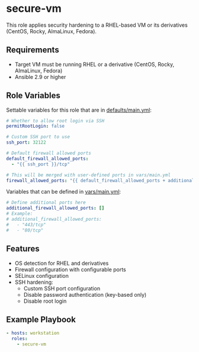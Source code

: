 # secure-vm

This role applies security hardening to a RHEL-based VM or its derivatives (CentOS, Rocky, AlmaLinux, Fedora).

## Requirements

- Target VM must be running RHEL or a derivative (CentOS, Rocky, AlmaLinux, Fedora)
- Ansible 2.9 or higher

## Role Variables

Settable variables for this role that are in [defaults/main.yml](defaults/main.yml):

```yaml
# Whether to allow root login via SSH
permitRootLogin: false

# Custom SSH port to use
ssh_port: 32122

# Default firewall allowed ports
default_firewall_allowed_ports:
  - "{{ ssh_port }}/tcp"

# This will be merged with user-defined ports in vars/main.yml
firewall_allowed_ports: "{{ default_firewall_allowed_ports + additional_firewall_allowed_ports | default([]) }}"
```

Variables that can be defined in [vars/main.yml](vars/main.yml):

```yaml
# Define additional ports here
additional_firewall_allowed_ports: []
# Example:
# additional_firewall_allowed_ports:
#   - "443/tcp"
#   - "80/tcp"
```

## Features

- OS detection for RHEL and derivatives
- Firewall configuration with configurable ports
- SELinux configuration
- SSH hardening:
  - Custom SSH port configuration
  - Disable password authentication (key-based only)
  - Disable root login

## Example Playbook

```yaml
- hosts: workstation
  roles:
    - secure-vm
```
